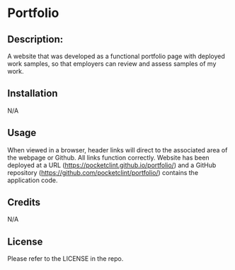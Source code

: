 # Portfolio

## Description:
A website that was developed as a functional portfolio page with deployed work samples, so that employers can review and assess samples of my work.

## Installation
N/A

## Usage
When viewed in a browser, header links will direct to the associated area of the webpage or Github. All links function correctly. Website has been deployed at a URL (https://pocketclint.github.io/portfolio/) and a GitHub repository (https://github.com/pocketclint/portfolio/) contains the application code.

## Credits
N/A

## License
Please refer to the LICENSE in the repo.